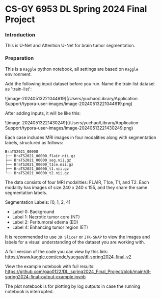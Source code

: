 #  CS-GY 6953 DL Spring 2024 Final Project
### Introduction

This is U-Net and Attention U-Net for brain tumor segmentation. 

### Preparation

This is a `Kaggle` python notebook, all settings are based on `Kaggle` environment. 

Add the following input dataset before you run. Name the train list dataset as 'train-list':

![image-20240513221044619](/Users/yuchao/Library/Application Support/typora-user-images/image-20240513221044619.png)

After adding inputs, it will be like this:

![image-20240513221430249](/Users/yuchao/Library/Application Support/typora-user-images/image-20240513221430249.png)

Each case includes MRI images in four modalities along with segmentation labels, structured as follows:

```
BraTS2021_00000
├── BraTS2021_00000_flair.nii.gz
├── BraTS2021_00000_seg.nii.gz
├── BraTS2021_00000_t1ce.nii.gz
├── BraTS2021_00000_t1.nii.gz
└── BraTS2021_00000_t2.nii.gz
```

The data consists of four MRI modalities: FLAIR, T1ce, T1, and T2. Each modality has images of size 240 x 240 x 155, and they share the same segmentation labels.

Segmentation Labels: [0, 1, 2, 4]

- Label 0: Background
- Label 1: Necrotic tumor core (NT)
- Label 2: Peritumoral edema (ED)
- Label 4: Enhancing tumor region (ET)

It is recommended to use `3D Slicer` or `ITK-SNAP` to view the images and labels for a visual understanding of the dataset you are working with.

A full version of the code you can view by this link: https://www.kaggle.com/code/yucgao/dl-spring2024-final-v2

View the example notebook with full results: https://github.com/gao0122/DL_spring2024_Final_Project/blob/main/dl-spring2024-final-output-example.ipynb

The plot notebook is for plotting by log outputs in case the running notebook is interrupted.

